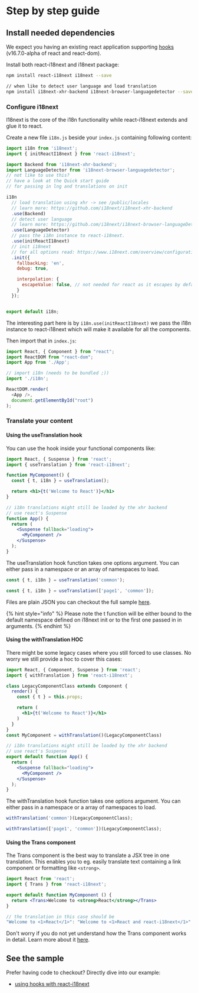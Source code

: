 # Step by step guide

## Install needed dependencies

We expect you having an existing react application supporting [hooks](https://reactjs.org/docs/hooks-intro.html) \(v16.7.0-alpha of react and react-dom\).

Install both react-i18next and i18next package:

```bash
npm install react-i18next i18next --save

// when like to detect user language and load translation
npm install i18next-xhr-backend i18next-browser-languagedetector --save
```

### Configure i18next

I18next is the core of the i18n functionality while react-i18next extends and glue it to react.

Create a new file `i18n.js` beside your `index.js` containing following content:

```javascript
import i18n from 'i18next';
import { initReactI18next } from 'react-i18next';

import Backend from 'i18next-xhr-backend';
import LanguageDetector from 'i18next-browser-languagedetector';
// not like to use this?
// have a look at the Quick start guide 
// for passing in lng and translations on init

i18n
  // load translation using xhr -> see /public/locales
  // learn more: https://github.com/i18next/i18next-xhr-backend
  .use(Backend)
  // detect user language
  // learn more: https://github.com/i18next/i18next-browser-languageDetector
  .use(LanguageDetector)
  // pass the i18n instance to react-i18next.
  .use(initReactI18next)
  // init i18next
  // for all options read: https://www.i18next.com/overview/configuration-options
  .init({
    fallbackLng: 'en',
    debug: true,

    interpolation: {
      escapeValue: false, // not needed for react as it escapes by default
    }
  });


export default i18n;
```

The interesting part here is by `i18n.use(initReactI18next)` we pass the i18n instance to react-i18next which will make it available for all the components.

Then import that in `index.js`:

```javascript
import React, { Component } from "react";
import ReactDOM from "react-dom";
import App from './App';

// import i18n (needs to be bundled ;)) 
import './i18n';

ReactDOM.render(
  <App />,
  document.getElementById("root")
);
```

### Translate your content

#### Using the useTranslation hook

You can use the hook inside your functional components like:

```jsx
import React, { Suspense } from 'react';
import { useTranslation } from 'react-i18next';

function MyComponent() {
  const { t, i18n } = useTranslation();

  return <h1>{t('Welcome to React')}</h1>
}

// i18n translations might still be loaded by the xhr backend
// use react's Suspense
function App() {
  return (
    <Suspense fallback="loading">
      <MyComponent />
    </Suspense>
  );
}
```

The useTranslation hook function takes one options argument. You can either pass in a namespace or an array of namespaces to load.

```javascript
const { t, i18n } = useTranslation('common');

const { t, i18n } = useTranslation(['page1', 'common']);
```

Files are plain JSON you can checkout the full sample [here](https://github.com/i18next/react-i18next/tree/master/example/react/public/locales).

{% hint style="info" %}
Please note the t function will be either bound to the default namespace defined on i18next init or to the first one passed in in arguments.
{% endhint %}

#### Using the withTranslation HOC

There might be some legacy cases where you still forced to use classes. No worry we still provide a hoc to cover this cases:

```jsx
import React, { Component, Suspense } from 'react';
import { withTranslation } from 'react-i18next';

class LegacyComponentClass extends Component {
  render() {
    const { t } = this.props;

    return (
      <h1>{t('Welcome to React')}</h1>
    )
  }
}
const MyComponent = withTranslation()(LegacyComponentClass)

// i18n translations might still be loaded by the xhr backend
// use react's Suspense
export default function App() {
  return (
    <Suspense fallback="loading">
      <MyComponent />
    </Suspense>
  );
}
```

The withTranslation hook function takes one options argument. You can either pass in a namespace or a array of namespaces to load.

```javascript
withTranslation('common')(LegacyComponentClass);

withTranslation(['page1', 'common'])(LegacyComponentClass);
```

#### Using the Trans component

The Trans component is the best way to translate a JSX tree in one translation. This enables you to eg. easily translate text containing a link component or formatting like `<strong>`.

```jsx
import React from 'react';
import { Trans } from 'react-i18next';

export default function MyComponent () {
  return <Trans>Welcome to <strong>React</strong></Trans>
}

// the translation in this case should be
"Welcome to <1>React</1>": "Welcome to <1>React and react-i18next</1>"
```

Don't worry if you do not yet understand how the Trans component works in detail. Learn more about it [here](trans-component.md).

## See the sample

Prefer having code to checkout? Directly dive into our example:

* [using hooks with react-i18next](https://github.com/i18next/react-i18next/tree/master/example/react)

